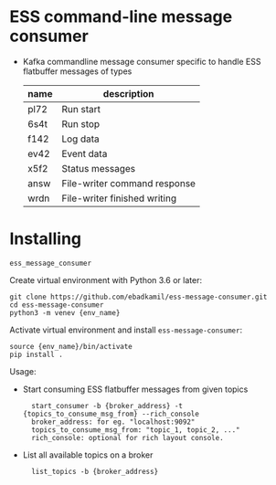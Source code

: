 # ESS command-line message consumer
  - Kafka commandline message consumer specific to handle ESS flatbuffer messages
    of types

    |name|description|
    |----|-----------|
    |pl72|Run start|
    |6s4t|Run stop|
    |f142|Log data|
    |ev42|Event data|
    |x5f2|Status messages|
    |answ|File-writer command response|
    |wrdn|File-writer finished writing|
Installing
==========

`ess_message_consumer`

Create virtual environment with Python 3.6 or later:

    git clone https://github.com/ebadkamil/ess-message-consumer.git
    cd ess-message-consumer
    python3 -m venev {env_name}

Activate virtual environment and install `ess-message-consumer`:

    source {env_name}/bin/activate
    pip install .

Usage:

- Start consuming ESS flatbuffer messages from given topics

        start_consumer -b {broker_address} -t {topics_to_consume_msg_from} --rich_console
        broker_address: for eg. "localhost:9092"
        topics_to_consume_msg_from: "topic_1, topic_2, ..."
        rich_console: optional for rich layout console.

- List all available topics on a broker

        list_topics -b {broker_address}